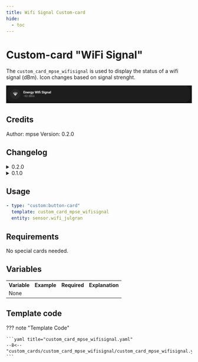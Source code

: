 ```yaml
---
title: Wifi Signal Custom-card
hide:
  - toc
---
```


<!-- markdownlint-disable MD046 -->

# Custom-card "WiFi Signal"

The `custom_card_mpse_wifisignal` is used to display the status of a wifi signal (dBm). Icon changes based on signal strenght.

![WiFi Signal](../../assets/img/custom_wifisignal.png)

## Credits

Author: mpse
Version: 0.2.0

## Changelog

<details>
<summary>0.2.0</summary>
Cleanup and updated documentation.
</details>
<details>
<summary>0.1.0</summary>
Initial release.
</details>

## Usage

```yaml
- type: "custom:button-card"
  template: custom_card_mpse_wifisignal
  entity: sensor.wifi_julgran
```

## Requirements

No special cards needed.

## Variables

<table>
<tr>
<th>Variable</th>
<th>Example</th>
<th>Required</th>
<th>Explanation</th>
</tr>
<tr>
<td>None</td>
<td></td>
<td></td>
<td></td>
</tr>
</table>

## Template code

??? note "Template Code"

    ```yaml title="custom_card_mpse_wifisignal.yaml"
    --8<-- "custom_cards/custom_card_mpse_wifisignal/custom_card_mpse_wifisignal.yaml"
    ```

